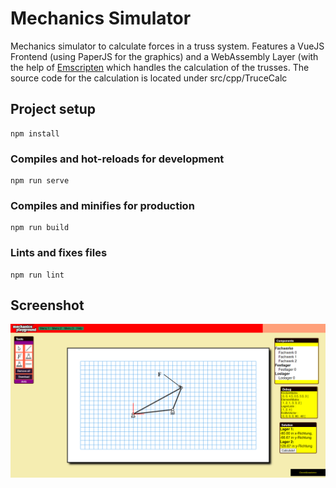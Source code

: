 # Mechanics Simulator

Mechanics simulator to calculate forces in a truss system. Features a VueJS Frontend (using PaperJS for the graphics) and a WebAssembly Layer (with the help of [Emscripten](https://emscripten.org/) which handles the calculation of the trusses. The source code for the calculation is located under src/cpp/TruceCalc

## Project setup
```
npm install
```

### Compiles and hot-reloads for development
```
npm run serve
```

### Compiles and minifies for production
```
npm run build
```

### Lints and fixes files
```
npm run lint
```

## Screenshot
<img src="./screenshots/0.png"/>